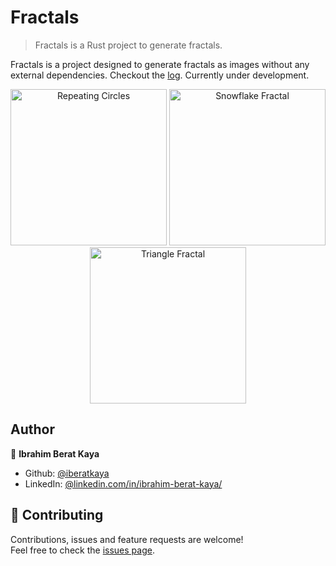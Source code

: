 # Fractals

> Fractals is a Rust project to generate fractals.

Fractals is a project designed to generate fractals as images without any external dependencies. Checkout the [log](https://github.com/iberatkaya/fractals/blob/master/LOG.md). Currently under development. 

<p align="center">
    <img alt="Repeating Circles" src="https://raw.githubusercontent.com/iberatkaya/fractals/master/examples/compressed/repeating_circles.jpg" width="250" height="250">
    <img alt="Snowflake Fractal" src="https://raw.githubusercontent.com/iberatkaya/fractals/master/examples/compressed/snowflake.jpg" width="250" height="250">
    <img alt="Triangle Fractal" src="https://raw.githubusercontent.com/iberatkaya/fractals/master/examples/compressed/triangles.jpg" width="250" height="250">
</p>

## Author

👤 **Ibrahim Berat Kaya**

* Github: [@iberatkaya](https://github.com/iberatkaya)
* LinkedIn: [@linkedin.com/in/ibrahim-berat-kaya/](https://linkedin.com/in/ibrahim-berat-kaya/)

## 🤝 Contributing

Contributions, issues and feature requests are welcome!<br />Feel free to check the [issues page](https://github.com/iberatkaya/fractals/issues). 
